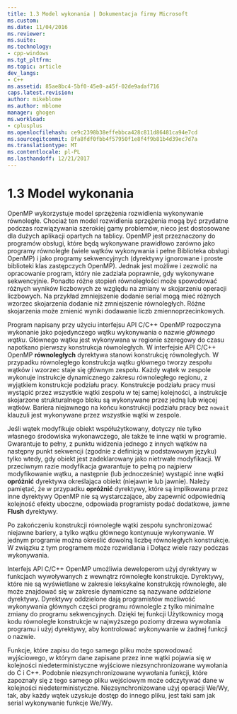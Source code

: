 ```yaml
---
title: 1.3 Model wykonania | Dokumentacja firmy Microsoft
ms.custom: 
ms.date: 11/04/2016
ms.reviewer: 
ms.suite: 
ms.technology:
- cpp-windows
ms.tgt_pltfrm: 
ms.topic: article
dev_langs:
- C++
ms.assetid: 85ae8bc4-5bf0-45e0-a45f-02de9adaf716
caps.latest.revision: 
author: mikeblome
ms.author: mblome
manager: ghogen
ms.workload:
- cplusplus
ms.openlocfilehash: ce9c2398b38effebbca428c811d86481ca94e7cd
ms.sourcegitcommit: 8fa8fdf0fbb4f57950f1e8f4f9b81b4d39ec7d7a
ms.translationtype: MT
ms.contentlocale: pl-PL
ms.lasthandoff: 12/21/2017
---
```

# <a name="13-execution-model"></a>1.3 Model wykonania
OpenMP wykorzystuje model sprzężenia rozwidlenia wykonywanie równoległe. Chociaż ten model rozwidlenia sprzężenia mogą być przydatne podczas rozwiązywania szerokiej gamy problemów, nieco jest dostosowane dla dużych aplikacji opartych na tablicy. OpenMP jest przeznaczony do programów obsługi, które będą wykonywane prawidłowo zarówno jako programy równoległe (wiele wątków wykonywania i pełne Biblioteka obsługi OpenMP) i jako programy sekwencyjnych (dyrektywy ignorowane i proste biblioteki klas zastępczych OpenMP). Jednak jest możliwe i zezwolić na opracowanie program, który nie zadziała poprawnie, gdy wykonywane sekwencyjnie. Ponadto różne stopień równoległości może spowodować różnych wyników liczbowych ze względu na zmiany w skojarzeniu operacji liczbowych. Na przykład zmniejszenie dodanie serial mogą mieć różnych wzorzec skojarzenia dodanie niż zmniejszenie równoległych. Różne skojarzenia może zmienić wyniki dodawanie liczb zmiennoprzecinkowych.  
  
 Program napisany przy użyciu interfejsu API C/C++ OpenMP rozpoczyna wykonanie jako pojedynczego wątku wykonywania o nazwie *głównego wątku*. Głównego wątku jest wykonywana w regionie szeregowy do czasu napotkano pierwszy konstrukcja równoległych. W interfejsie API C/C++ OpenMP **równoległych** dyrektywa stanowi konstrukcję równoległych. W przypadku równoległego konstrukcja wątku głównego tworzy zespołu wątków i wzorzec staje się głównym zespołu. Każdy wątek w zespole wykonuje instrukcje dynamicznego zakresu równoległego regionu, z wyjątkiem konstrukcje podziału pracy. Konstrukcje podziału pracy musi wystąpić przez wszystkie wątki zespołu w tej samej kolejności, a instrukcje skojarzone strukturalnego bloku są wykonywane przez jedną lub więcej wątków. Bariera niejawnego na końcu konstrukcji podziału pracy bez `nowait` klauzuli jest wykonywane przez wszystkie wątki w zespole.  
  
 Jeśli wątek modyfikuje obiekt współużytkowany, dotyczy nie tylko własnego środowiska wykonawczego, ale także te inne wątki w programie. Gwarantuje to pełny, z punktu widzenia jednego z innych wątków na następny punkt sekwencji (zgodnie z definicją w podstawowym języku) tylko wtedy, gdy obiekt jest zadeklarowany jako nietrwałe modyfikacji. W przeciwnym razie modyfikacja gwarantuje to pełną po najpierw modyfikowanie wątku, a następnie (lub jednocześnie) wystąpić inne wątki **opróżnić** dyrektywa określająca obiekt (niejawnie lub jawnie). Należy pamiętać, że w przypadku **opróżnić** dyrektywy, które są implikowana przez inne dyrektywy OpenMP nie są wystarczające, aby zapewnić odpowiednią kolejność efekty uboczne, odpowiada programisty podać dodatkowe, jawne  **Flush** dyrektywy.  
  
 Po zakończeniu konstrukcji równoległe wątki zespołu synchronizować niejawne bariery, a tylko wątku głównego kontynuuje wykonywanie. W jednym programie można określić dowolną liczbę równoległych konstrukcje. W związku z tym programem może rozwidlania i Dołącz wiele razy podczas wykonywania.  
  
 Interfejs API C/C++ OpenMP umożliwia deweloperom użyj dyrektywy w funkcjach wywoływanych z wewnątrz równoległe konstrukcje. Dyrektywy, które nie są wyświetlane w zakresie leksykalne konstrukcję równoległe, ale może znajdować się w zakresie dynamiczne są nazywane *oddzielone* dyrektywy. Dyrektywy oddzielone dają programistów możliwość wykonywania głównych części programu równolegle z tylko minimalne zmiany do programu sekwencyjnych. Dzięki tej funkcji Użytkownicy mogą kodu równoległe konstrukcje w najwyższego poziomy drzewa wywołania programu i użyj dyrektywy, aby kontrolować wykonywanie w żadnej funkcji o nazwie.  
  
 Funkcje, które zapisu do tego samego pliku może spowodować wyjściowego, w którym dane zapisane przez inne wątki pojawia się w kolejności niedeterministyczne wyjściowe niezsynchronizowane wywołania do C i C++. Podobnie niezsynchronizowane wywołania funkcji, które zapoznały się z tego samego pliku wejściowym może odczytywać dane w kolejności niedeterministyczne. Niezsynchronizowane użyj operacji We/Wy, tak, aby każdy wątek uzyskuje dostęp do innego pliku, jest taki sam jak serial wykonywanie funkcje We/Wy.
